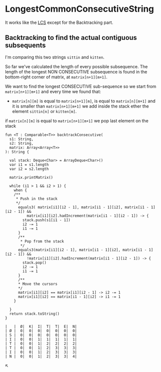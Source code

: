 # LongestCommonConsecutiveString

It works like the [LCS](dynamic/LCS.md) except for the Backtracking part.

## Backtracking to find the actual contiguous subsequents

I'm comparing this two strings `sittin` and `kitten`.

So far we've calculated the length of every possible subsequence.
The length of the longest NON CONSECUTIVE subsequence is found in the bottom-right
corner of matrix, at `matrix[n+1][m+1]`.

 We want to find the longest CONSECUTIVE sub-sequence so we start from `matrix[n+1][m+1]` and
 every time we found that:

  - `matrix[n][m]` is equal to `matrix[n+1][m]`,  is equal to `matrix[n][m+1]` and
 it is smaller than `matrix[n+1][m+1]` we add inside the stack ether the element `sittin[n]` or `kitten[m]`.

 if `matrix[n][m]` is equal to `matrix[n+1][m+1]` we pop last element on the stack

 ```
 fun <T : Comparable<T>> backtrackConsecutive(
   s1: String,
   s2: String,
   matrix: Array<Array<T>>
 ): String {

   val stack: Deque<Char> = ArrayDeque<Char>()
   var i1 = s1.length
   var i2 = s2.length

   matrix.printMatrix()

   while (i1 > 1 && i2 > 1) {
     when {
     /**
      * Push in the stack
      */
       equals3( matrix[i1][i2 - 1], matrix[i1 - 1][i2], matrix[i1 - 1][i2 - 1]) &&
           matrix[i1][i2].hadIncrement(matrix[i1 - 1][i2 - 1]) -> {
         stack.push(s1[i1 - 1])
         i2 -= 1
         i1 -= 1
       }
       /**
        * Pop from the stack
        */
       equals3(matrix[i1][i2 - 1], matrix[i1 - 1][i2], matrix[i1 - 1][i2 - 1]) &&
           !matrix[i1][i2].hadIncrement(matrix[i1 - 1][i2 - 1]) -> {
         stack.pop()
         i2 -= 1
         i1 -= 1
       }
       /**
       * Move the cursors
       */
       matrix[i1][i2] == matrix[i1][i2 - 1] -> i2 -= 1
       matrix[i1][i2] == matrix[i1 - 1][i2] -> i1 -= 1
     }

   }
   return stack.toString()
 }
 ```

```
|   |  Ø|  K|  I|  T|  T|  E|  N|
| Ø |  0|  0|  0|  0|  0|  0|  0|
| S |  0|  0|  0|  0|  0|  0|  0|
| I |  0|  0|  1|  1|  1|  1|  1|
| T |  0|  0|  1|  2|  2|  2|  2|
| T |  0|  0|  1|  2|  3|  3|  3|
| I |  0|  0|  1|  2|  3|  3|  3|
| N |  0|  0|  1|  2|  3|  3|  4|
```

↖